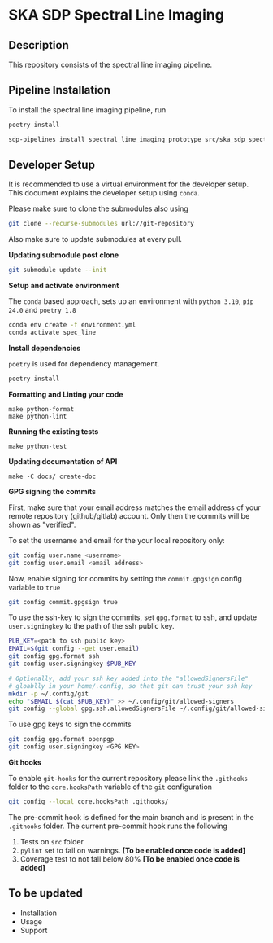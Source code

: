 # SKA SDP Spectral Line Imaging

## Description

This repository consists of the spectral line imaging pipeline.

## Pipeline Installation

To install the spectral line imaging pipeline, run

```bash
poetry install

sdp-pipelines install spectral_line_imaging_prototype src/ska_sdp_spectral_line_imaging/pipeline.py
```

## Developer Setup

It is recommended to use a virtual environment for the developer setup. This document explains the developer setup using `conda`.

Please make sure to clone the submodules also using

```bash
git clone --recurse-submodules url://git-repository
```

Also make sure to update submodules at every pull.

**Updating submodule post clone**

```bash
git submodule update --init
```

**Setup and activate environment**

The `conda` based approach, sets up an environment with `python 3.10`, `pip 24.0` and `poetry 1.8`

```bash
conda env create -f environment.yml
conda activate spec_line
```

**Install dependencies**

`poetry` is used for dependency management.

```bash
poetry install
```

**Formatting and Linting your code**

```
make python-format
make python-lint
```

**Running the existing tests**

```
make python-test
```

**Updating documentation of API**

```
make -C docs/ create-doc
```

**GPG signing the commits**

First, make sure that your email address matches the email address of your remote repository (github/gitlab) account. Only then the commits will be shown as "verified".

To set the username and email for the your local repository only:

```bash
git config user.name <username>
git config user.email <email address>
```

Now, enable signing for commits by setting the `commit.gpgsign` config variable to `true`

```bash
git config commit.gpgsign true
```

To use the ssh-key to sign the commits, set `gpg.format` to ssh, and update `user.signingkey` to the path of the ssh public key.

```bash
PUB_KEY=<path to ssh public key>
EMAIL=$(git config --get user.email)
git config gpg.format ssh
git config user.signingkey $PUB_KEY

# Optionally, add your ssh key added into the "allowedSignersFile"
# gloablly in your home/.config, so that git can trust your ssh key
mkdir -p ~/.config/git
echo "$EMAIL $(cat $PUB_KEY)" >> ~/.config/git/allowed-signers
git config --global gpg.ssh.allowedSignersFile ~/.config/git/allowed-signers
```

To use gpg keys to sign the commits

```bash
git config gpg.format openpgp
git config user.signingkey <GPG KEY>
```

**Git hooks**

To enable `git-hooks` for the current repository please link the `.githooks` folder to the `core.hooksPath` variable of the `git` configuration

```bash
git config --local core.hooksPath .githooks/
```

The pre-commit hook is defined for the main branch and is present in the `.githooks` folder.
The current pre-commit hook runs the following

1. Tests on `src` folder
2. `pylint` set to fail on warnings. **[To be enabled once code is added]**
3. Coverage test to not fall below 80%  **[To be enabled once code is added]**

## To be updated

- Installation
- Usage
- Support
